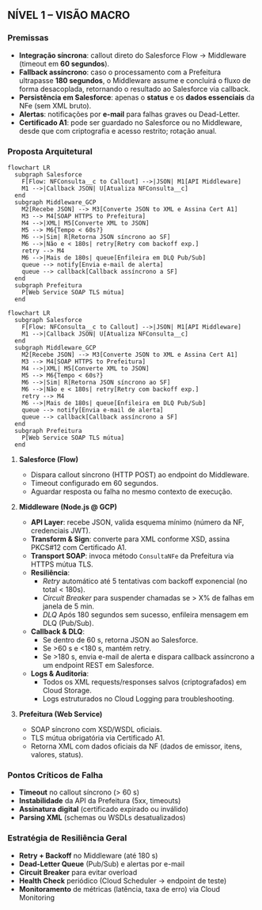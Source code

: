 ## NÍVEL 1 – VISÃO MACRO

### Premissas

- **Integração síncrona**: callout direto do Salesforce Flow → Middleware (timeout em **60 segundos**).
- **Fallback assíncrono**: caso o processamento com a Prefeitura ultrapasse **180 segundos**, o Middleware assume e concluirá o fluxo de forma desacoplada, retornando o resultado ao Salesforce via callback.
- **Persistência em Salesforce**: apenas o **status** e os **dados essenciais** da NFe (sem XML bruto).
- **Alertas**: notificações por **e-mail** para falhas graves ou Dead-Letter.
- **Certificado A1**: pode ser guardado no Salesforce ou no Middleware, desde que com criptografia e acesso restrito; rotação anual.


### Proposta Arquitetural

``` text
flowchart LR
  subgraph Salesforce
    F[Flow: NFConsulta__c to Callout] -->|JSON| M1[API Middleware]
    M1 -->|Callback JSON| U[Atualiza NFConsulta__c]
  end
  subgraph Middleware_GCP
    M2[Recebe JSON] --> M3[Converte JSON to XML e Assina Cert A1]
    M3 --> M4[SOAP HTTPS to Prefeitura]
    M4 -->|XML| M5[Converte XML to JSON]
    M5 --> M6{Tempo < 60s?}
    M6 -->|Sim| R[Retorna JSON síncrono ao SF]
    M6 -->|Não e < 180s| retry[Retry com backoff exp.]
    retry --> M4
    M6 -->|Mais de 180s| queue[Enfileira em DLQ Pub/Sub]
    queue --> notify[Envia e-mail de alerta]
    queue --> callback[Callback assíncrono a SF]
  end
  subgraph Prefeitura
    P[Web Service SOAP TLS mútua]
  end
```

``` mermaid
flowchart LR
  subgraph Salesforce
    F[Flow: NFConsulta__c to Callout] -->|JSON| M1[API Middleware]
    M1 -->|Callback JSON| U[Atualiza NFConsulta__c]
  end
  subgraph Middleware_GCP
    M2[Recebe JSON] --> M3[Converte JSON to XML e Assina Cert A1]
    M3 --> M4[SOAP HTTPS to Prefeitura]
    M4 -->|XML| M5[Converte XML to JSON]
    M5 --> M6{Tempo < 60s?}
    M6 -->|Sim| R[Retorna JSON síncrono ao SF]
    M6 -->|Não e < 180s| retry[Retry com backoff exp.]
    retry --> M4
    M6 -->|Mais de 180s| queue[Enfileira em DLQ Pub/Sub]
    queue --> notify[Envia e-mail de alerta]
    queue --> callback[Callback assíncrono a SF]
  end
  subgraph Prefeitura
    P[Web Service SOAP TLS mútua]
  end
```


1. **Salesforce (Flow)**

    - Dispara callout síncrono (HTTP POST) ao endpoint do Middleware.
    - Timeout configurado em 60 segundos.
    - Aguardar resposta ou falha no mesmo contexto de execução.


2. **Middleware (Node.js @ GCP)**

    - **API Layer**: recebe JSON, valida esquema mínimo (número da NF, credenciais JWT).
    - **Transform & Sign**: converte para XML conforme XSD, assina PKCS#12 com Certificado A1.
    - **Transport SOAP**: invoca método `ConsultaNFe` da Prefeitura via HTTPS mútua TLS.
    - **Resiliência**:
        - _Retry_ automático até 5 tentativas com backoff exponencial (no total < 180s).
        - _Circuit Breaker_ para suspender chamadas se > X% de falhas em janela de 5 min.
        - _DLQ_ Após 180 segundos sem sucesso, enfileira mensagem em DLQ (Pub/Sub).
    - **Callback & DLQ**:
        - Se dentro de 60 s, retorna JSON ao Salesforce.
        - Se >60 s e <180 s, mantém retry.
        - Se >180 s, envia e-mail de alerta e dispara callback assíncrono a um endpoint REST em Salesforce.
    - **Logs & Auditoria**:
        - Todos os XML requests/responses salvos (criptografados) em Cloud Storage.
        - Logs estruturados no Cloud Logging para troubleshooting.

3. **Prefeitura (Web Service)**

    - SOAP síncrono com XSD/WSDL oficiais.
    - TLS mútua obrigatória via Certificado A1.
    - Retorna XML com dados oficiais da NF (dados de emissor, itens, valores, status).


### Pontos Críticos de Falha

- **Timeout** no callout síncrono (> 60 s)
- **Instabilidade** da API da Prefeitura (5xx, timeouts)
- **Assinatura digital** (certificado expirado ou inválido)
- **Parsing XML** (schemas ou WSDLs desatualizados)


### Estratégia de Resiliência Geral

- **Retry + Backoff** no Middleware (até 180 s)
- **Dead-Letter Queue** (Pub/Sub) e alertas por e-mail
- **Circuit Breaker** para evitar overload
- **Health Check** periódico (Cloud Scheduler → endpoint de teste)
- **Monitoramento** de métricas (latência, taxa de erro) via Cloud Monitoring
